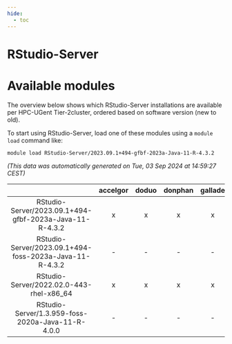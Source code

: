 ```yaml
---
hide:
  - toc
---
```


RStudio-Server
==============

# Available modules


The overview below shows which RStudio-Server installations are available per HPC-UGent Tier-2cluster, ordered based on software version (new to old).

To start using RStudio-Server, load one of these modules using a `module load` command like:

```shell
module load RStudio-Server/2023.09.1+494-gfbf-2023a-Java-11-R-4.3.2
```

*(This data was automatically generated on Tue, 03 Sep 2024 at 14:59:27 CEST)*  

| |accelgor|doduo|donphan|gallade|joltik|shinx|skitty|
| :---: | :---: | :---: | :---: | :---: | :---: | :---: | :---: |
|RStudio-Server/2023.09.1+494-gfbf-2023a-Java-11-R-4.3.2|x|x|x|x|x|-|x|
|RStudio-Server/2023.09.1+494-foss-2023a-Java-11-R-4.3.2|-|-|-|-|-|x|-|
|RStudio-Server/2022.02.0-443-rhel-x86_64|x|x|x|x|x|-|-|
|RStudio-Server/1.3.959-foss-2020a-Java-11-R-4.0.0|-|-|-|-|-|-|x|
